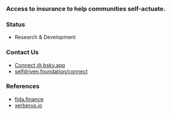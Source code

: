 ### Access to insurance to help communities self-actuate.

### Status
- Research & Development

### Contact Us
- [Connect @ bsky.app](https://bsky.app/profile/markbyers.selfdriven.social)
- [selfdriven.foundation/connect](https://selfdriven.foundation/connect)

### References
- [fida.finance](https://fida.finance)
- [xerberus.io](https://www.xerberus.io)
